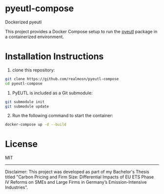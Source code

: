 # pyeutl-compose
Dockerized pyeutl

This project provides a Docker Compose setup to run the  [pyeutl](https://github.com/jabrell/pyeutl) package in a containerized environment.

# Installation Instructions
1. clone this repository:
```bash
git clone https://github.com/realmosn/pyeutl-compose
cd pyeutl-compose
```
1. PyEUTL is included as a Git submodule:
```bash
git submodule init
git submodule update
```
2. Run the following command to start the container:
```bash
docker-compose up -d --build
```

# License
MIT

---
Disclaimer: This project was developed as part of my Bachelor's Thesis titled "Carbon Pricing and Firm Size: Differential Impacts of EU ETS Phase IV Reforms on SMEs and Large Firms in Germany’s Emission-Intensive Industries".